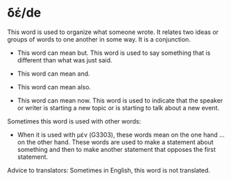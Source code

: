 # δέ/de
This word is used to organize what someone wrote. It relates two ideas or groups of words to one another in some way. It is a conjunction.

* This word can mean but. This word is used to say something that is different than what was just said. 

* This word can mean and.

* This word can mean also. 

* This word can mean now. This word is used to indicate that the speaker or writer is starting a new topic or is starting to talk about a new event.

Sometimes this word is used with other words:

* When it is used with μέν (G3303), these words mean on the one hand … on the other hand. These words are used to make a statement about something and then to make another statement that opposes the first statement.

Advice to translators: Sometimes in English, this word is not translated. 
